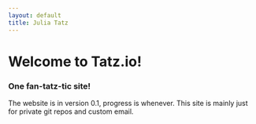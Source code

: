 ```yaml
---
layout: default
title: Julia Tatz
---
```

# Welcome to Tatz.io!
### One fan-tatz-tic site!
The website is in version 0.1, progress is whenever. 
This site is mainly just for private git repos and custom email.
